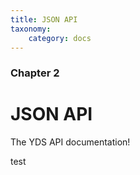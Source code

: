 ```yaml
---
title: JSON API
taxonomy:
    category: docs
---
```


### Chapter 2

# JSON API


The YDS API documentation!

test